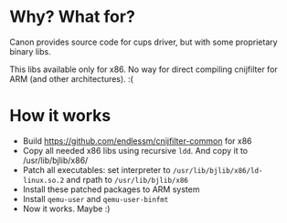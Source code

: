 # Why? What for?
Canon provides source code for cups driver, but with some proprietary binary libs.

This libs available only for x86. No way for direct compiling cnijfilter for ARM (and other architectures). :(

# How it works
- Build https://github.com/endlessm/cnijfilter-common for x86
- Copy all needed x86 libs using recursive `ldd`. And copy it to /usr/lib/bjlib/x86/
- Patch all executables: set interpreter to `/usr/lib/bjlib/x86/ld-linux.so.2` and rpath to `/usr/lib/bjlib/x86`
- Install these patched packages to ARM system
- Install `qemu-user` and `qemu-user-binfmt`
- Now it works. Maybe :)
